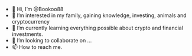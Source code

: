 - 👋 Hi, I’m @Bookoo88
- 👀 I’m interested in my family, gaining knowledge, investing, animals and cryptocurrency 
- 🌱 I’m currently learning everything possible about crypto and financial investments.
- 💞️ I’m looking to collaborate on ...
- 📫 How to reach me.

<!---
Bookoo88/Bookoo88 is a ✨ special ✨ repository because its `README.md` (this file) appears on your GitHub profile.
You can click the Preview link to take a look at your changes.
--->
